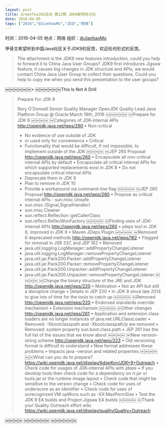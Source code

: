 ```yaml
---
layout: post
title: GreenTeaJUG活动 第22期 JDK9新特性讨论
date: 2016-04-05
tags: ["2016","@JianhaoMo","活动","网络"]
---
```


时间：2016-04-05
地点：网络
组织：[@JianhaoMo](http://weibo.com/halmo)

甲骨文希望听到中国Java社区关于JDK9的反馈，欢迎任何形式的反馈。

> The attachment is the JDK9 new features introduction, could you help to forward it to China Java User Groups? JDK9 first introduces Jigsaw feature, it causes big changes in JDK structure and APIs, we would contact China Java User Group to collect their questions. Could you help to copy me when you send this presentation to the user groups?

￼￼￼￼￼￼> ￼￼￼￼￼￼This Is Not A Drill
> Prepare For JDK 9
> 
> Rory O'Donnell
> Senior Quality Manager OpenJDK Quality Lead
> Java Platform Group @ Oracle March 19th, 2016
> ￼￼￼￼￼
> ￼Prepare for JDK 9
> ￼￼￼￼
> ￼Categories of JDK-internal APIs
> http://openjdk.java.net/jeps/260
> • Non-critical
> - No evidence of use outside of JDK 
> - or used only for convenience
> • Critical
> - Functionality that would be difficult, if not impossible, to implement outside of the JDK
> ￼￼￼￼
> ￼JEP 260 Proposal
> http://openjdk.java.net/jeps/260
> • Encapsulate all non-critical internal APIs by default
> • Encapsulate all critical internal APIs for which supported replacements exist in JDK 8
> • Do not encapsulate critical internal APIs 
> - Deprecate them in JDK 9
> - Plan to remove in JDK 10
> - Provide a workaround via command-line flag
> ￼￼￼￼
> ￼JEP 260 Proposal
> http://openjdk.java.net/jeps/260
> • Propose as critical internal APIs - sun.misc.Unsafe
> - sun.misc.{Signal,SignalHandler}
> - sun.misc.Cleaner
> - sun.reflect.Reflection::getCallerClass 
> - sun.reflect.ReflecWonFactory
> ￼￼￼￼
> ￼Finding uses of JDK-internal APIs
> http://openjdk.java.net/jeps/260
> • jdeps tool in JDK 8, improved in JDK 9 • Maven JDeps Plugin
> ￼￼￼￼
> ￼Removed 6 deprecated methods
> http://openjdk.java.net/jeps/162
> • Flagged for removal in JSR 337, and JEP 162
> • Removed
> - java.util.logging.LogManager::addPropertyChangeListener
> - java.util.logging.LogManager::removePropertyChangeListener 
> - java.util.jar.Pack200.Packer::addPropertyChangeListener
> - java.util.jar.Pack200.Packer::removePropertyChangeListener
> - java.util.jar.Pack200.Unpacker::addPropertyChangeListener
> - java.util.jar.Pack200.Unpacker::removePropertyChangeListener
> ￼￼￼￼
> ￼Change the binary structure of the JRE and JDK
> http://openjdk.java.net/jeps/220
> • Motivation
> • Not an API but still a disruptive change
> • Details in JEP 220
> • In JDK 9 since late 2014 to give lots of time for the tools to catch up
> ￼￼￼￼
> ￼Removed
> http://openjdk.java.net/jeps/220
> • Endorsed standards override mechanism 
> • Extension mechanism
> ￼￼￼￼
> ￼Other changes
> http://openjdk.java.net/jeps/261
> • Application and extension class loaders are no longer instances of java.net.URLClassLoader
> • Removed: -Xbootclasspath and -Xbootclasspath/p are removed
> • Removed: system property sun.boot.class.path
> • JEP 261 has the full list of the issues that we know about
> ￼￼￼￼
> ￼New version-string scheme
> http://openjdk.java.net/jeps/223
> • Old versioning format is difficult to understand 
> • New format addresses these problems
> • Impacts java -version and related properties
> ￼￼￼￼
> ￼￼What can you do to prepare?
> https://wiki.openjdk.java.net/display/AdopKon/JDK+9+Outreach
> • Check code for usages of JDK-internal APIs with jdeps
> • If you develop tools then check code for a dependency on rt.jar or tools.jar or the runtime-image layout
> • Check code that might be sensitive to the version change
> • Check code for uses of underscore as an identifier
> • Check code for uses of unrecognized VM opWons such as -XX:MaxPermSize
> • Test the JDK 9 EA builds and Project Jigsaw EA builds
> ￼￼￼￼
> ￼Thank you!
> Quality Outreach effort wiki:
> https://wiki.openjdk.java.net/display/quality/Quality+Outreach

￼￼￼￼
￼￼￼￼￼￼
￼￼￼￼￼￼